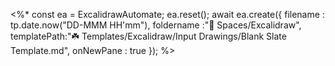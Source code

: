 <%*
  const ea = ExcalidrawAutomate;
  ea.reset();
  await ea.create({
  filename : tp.date.now("DD-MMM HH'mm"),
  foldername :"🌿 Spaces/Excalidraw",
  templatePath:"☘️ Templates/Excalidraw/Input Drawings/Blank Slate Template.md",
  onNewPane : true
  });
  %>

